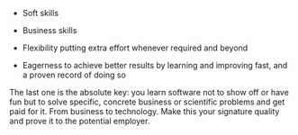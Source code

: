 - Soft skills

- Business skills

- Flexibility putting extra effort whenever required and beyond

- Eagerness to achieve better results by learning and improving fast, and a proven record of doing so

The last one is the absolute key: you learn software not to show off or have fun but to solve specific, concrete business or scientific problems and get paid for it. From business to technology. Make this your signature quality and prove it to the potential employer.